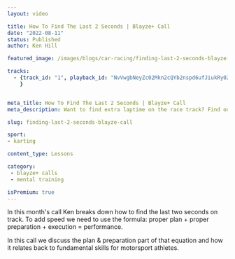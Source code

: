 ```yaml
---
layout: video

title: How To Find The Last 2 Seconds | Blayze+ Call
date: "2022-08-11"
status: Published
author: Ken Hill

featured_image: /images/blogs/car-racing/finding-last-2-seconds-blayze-call.jpg

tracks:
  - {track_id: "1", playback_id: "NvVwgbNeyZc02Mkn2cQYb2nspd6ufJiukRy02whIAS4Rs", lesson_name: "How To Find The Last 2 Seconds", lesson_desc: "In this month's call Ken breaks down how to find the last two seconds on track. To add speed we need to use the formula: proper plan + proper preparation + execution = performance."
	}


meta_title: How To Find The Last 2 Seconds | Blayze+ Call
meta_description: Want to find extra laptime on the race track? Find out exactly how to find the last few seconds you're missing here.

slug: finding-last-2-seconds-blayze-call

sport:
- karting

content_type: Lessons

category:
 - blayze+ calls
 - mental training

isPremium: true
---
```


In this month's call Ken breaks down how to find the last two seconds on track. To add speed we need to use the formula: proper plan + proper preparation + execution = performance.

In this call we discuss the plan & preparation part of that equation and how it relates back to fundamental skills for motorsport athletes.


